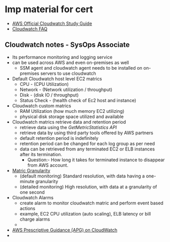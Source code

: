 # Imp material for cert
- [AWS Official Cloudwatch Study Guide](https://docs.aws.amazon.com/AmazonCloudWatch/latest/monitoring/WhatIsCloudWatch.html)
- [Cloudwatch FAQ](https://aws.amazon.com/cloudwatch/faqs/)

## Cloudwatch notes - SysOps Associate

- Its performance monitoring and logging service 
- can be used across AWS and even on-premises as well
  - SSM agent and cloudwatch agent needs to be installed on on-premises servers to use cloudwatch
- Default Cloudwatch host level EC2 matrics
  - CPU - (CPU Utilization)
  - Network - (Network utilization / throughput)
  - Disk - (disk IO / throughput)
  - Status Check - (health check of Ec2 host and instance)
- Cloudwatch custom matrics 
  - RAM Utilization (how much memory EC2 utilizing)
  - physical disk storage space utilized and available
- Cloudwatch matrics retrieve data and retention period 
  - retrieve data using the *GetMetricStatistics API*
  - retrieve data by using third party tools offered by AWS partners
  - default retention period is indefinitely
  - retention period can be changed for each log group as per need
  - data can be retrieved from any terminated EC2 or ELB instances after its termination.
    - Question:- How long it takes for terminated instance to disappear from AWS account.
- [Matric Granularity](https://docs.aws.amazon.com/AmazonCloudWatch/latest/monitoring/publishingMetrics.html)
  - (default monitoring) Standard resolution, with data having a one-minute granularity
  - (detailed monitoring) High resolution, with data at a granularity of one second
- Cloudwatch Alarms
  - create alarm to monitor cloudwatch matric and perform event based actions
  - example, EC2 CPU utilization (auto scaling), ELB latency or bill charge alarms
  - 
- [AWS Prescriptive Guidance (APG) on CloudWatch](https://docs.aws.amazon.com/prescriptive-guidance/latest/implementing-logging-monitoring-cloudwatch/welcome.html)
- 
